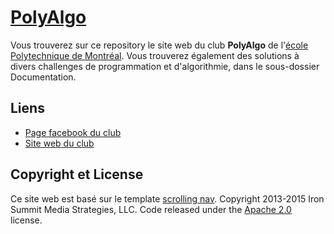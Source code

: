 # [PolyAlgo](http://aboisier.github.io/Polyalgo)

Vous trouverez sur ce repository le site web du club **PolyAlgo** de l'[école Polytechnique de Montréal](http://www.polymtl.ca/). Vous trouverez également des solutions à divers challenges de programmation et d'algorithmie, dans le sous-dossier Documentation.

## Liens

* [Page facebook du club](https://www.facebook.com/PolyAlgo)
* [Site web du club](http://www.aboisier.github.io/Polyalgo)

## Copyright et License
Ce site web est basé sur le template [scrolling nav](http://startbootstrap.com/template-overviews/scrolling-nav/).
Copyright 2013-2015 Iron Summit Media Strategies, LLC. Code released under the [Apache 2.0](https://github.com/IronSummitMedia/startbootstrap-scrolling-nav/blob/gh-pages/LICENSE) license.
